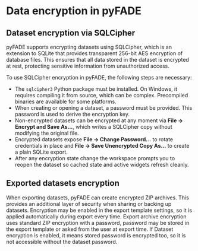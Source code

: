 # Data encryption in pyFADE

## Dataset encryption via SQLCipher

pyFADE supports encrypting datasets using SQLCipher, which is an extension to SQLite that provides transparent 256-bit AES encryption of database files. This ensures that all data stored in the dataset is encrypted at rest, protecting sensitive information from unauthorized access.

To use SQLCipher encryption in pyFADE, the following steps are necessary:
- The `sqlcipher3` Python package must be installed. On Windows, it requires compiling it from source, which can be complex. Precompiled binaries are available for some platforms.
- When creating or opening a dataset, a password must be provided. This password is used to derive the encryption key.
- Non-encrypted datasets can be encrypted at any moment via **File → Encrypt and Save As…**, which writes a SQLCipher copy without modifying the original file.
- Encrypted datasets expose **File → Change Password…** to rotate credentials in place and **File → Save Unencrypted Copy As…** to create a plain SQLite export.
- After any encryption state change the workspace prompts you to reopen the dataset so cached state and active widgets refresh cleanly.

## Exported datasets encryption

When exporting datasets, pyFADE can create encrypted ZIP archives. This provides an additional layer of security when sharing or backing up datasets.
Encryption may be enabled in the export template settings, so it is applied automatically during export every time.
Export archive encryption uses standard ZIP encryption with a password, password may be stored in the export template or asked from the user at export time. If Dataset encryption is enabled, it means stored password is encrypted too, so it is not accessible without the dataset password.

